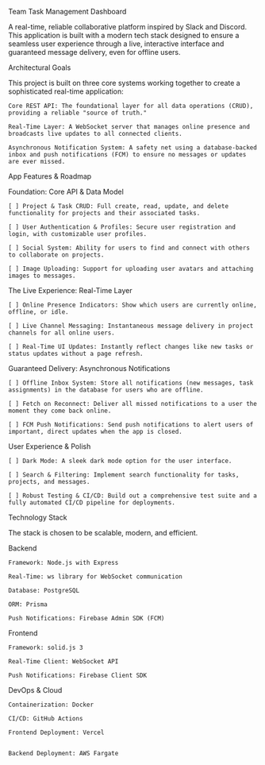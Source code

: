 Team Task Management Dashboard

A real-time, reliable collaborative platform inspired by Slack and Discord. This application is built with a modern tech stack designed to ensure a seamless user experience through a live, interactive interface and guaranteed message delivery, even for offline users.

Architectural Goals

This project is built on three core systems working together to create a sophisticated real-time application:

    Core REST API: The foundational layer for all data operations (CRUD), providing a reliable "source of truth."

    Real-Time Layer: A WebSocket server that manages online presence and broadcasts live updates to all connected clients.

    Asynchronous Notification System: A safety net using a database-backed inbox and push notifications (FCM) to ensure no messages or updates are ever missed.

App Features & Roadmap

Foundation: Core API & Data Model

    [ ] Project & Task CRUD: Full create, read, update, and delete functionality for projects and their associated tasks.

    [ ] User Authentication & Profiles: Secure user registration and login, with customizable user profiles.

    [ ] Social System: Ability for users to find and connect with others to collaborate on projects.

    [ ] Image Uploading: Support for uploading user avatars and attaching images to messages.

The Live Experience: Real-Time Layer

    [ ] Online Presence Indicators: Show which users are currently online, offline, or idle.

    [ ] Live Channel Messaging: Instantaneous message delivery in project channels for all online users.

    [ ] Real-Time UI Updates: Instantly reflect changes like new tasks or status updates without a page refresh.

Guaranteed Delivery: Asynchronous Notifications

    [ ] Offline Inbox System: Store all notifications (new messages, task assignments) in the database for users who are offline.

    [ ] Fetch on Reconnect: Deliver all missed notifications to a user the moment they come back online.

    [ ] FCM Push Notifications: Send push notifications to alert users of important, direct updates when the app is closed.

User Experience & Polish

    [ ] Dark Mode: A sleek dark mode option for the user interface.

    [ ] Search & Filtering: Implement search functionality for tasks, projects, and messages.

    [ ] Robust Testing & CI/CD: Build out a comprehensive test suite and a fully automated CI/CD pipeline for deployments.

Technology Stack

The stack is chosen to be scalable, modern, and efficient.

Backend

    Framework: Node.js with Express

    Real-Time: ws library for WebSocket communication

    Database: PostgreSQL

    ORM: Prisma

    Push Notifications: Firebase Admin SDK (FCM)

Frontend

    Framework: solid.js 3

    Real-Time Client: WebSocket API

    Push Notifications: Firebase Client SDK

DevOps & Cloud

    Containerization: Docker

    CI/CD: GitHub Actions

    Frontend Deployment: Vercel


    Backend Deployment: AWS Fargate

